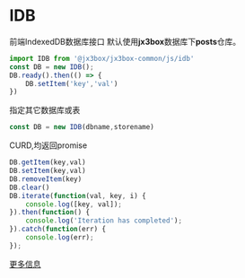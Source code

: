 # IDB
前端IndexedDB数据库接口
默认使用**jx3box**数据库下**posts**仓库。

```javascript
import IDB from '@jx3box/jx3box-common/js/idb'
const DB = new IDB();
DB.ready().then(() => {
    DB.setItem('key','val')
})
```

指定其它数据库或表
```javascript
const DB = new IDB(dbname,storename)
```

CURD,均返回promise
```javascript
DB.getItem(key,val)
DB.setItem(key,val)
DB.removeItem(key)
DB.clear()
DB.iterate(function(val, key, i) {
    console.log([key, val]);
}).then(function() {
    console.log('Iteration has completed');
}).catch(function(err) {
    console.log(err);
});
```
[更多信息](https://localforage.docschina.org/#localforage)